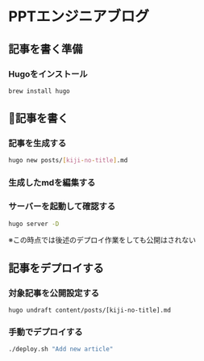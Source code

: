 # PPTエンジニアブログ

## 記事を書く準備

### Hugoをインストール

```sh
brew install hugo
```


## 記事を書く

### 記事を生成する

```sh
hugo new posts/[kiji-no-title].md
```

### 生成したmdを編集する

### サーバーを起動して確認する

```sh
hugo server -D
```

※この時点では後述のデプロイ作業をしても公開はされない


## 記事をデプロイする

### 対象記事を公開設定する

```sh
hugo undraft content/posts/[kiji-no-title].md
```

### 手動でデプロイする

```sh
./deploy.sh "Add new article"
```
